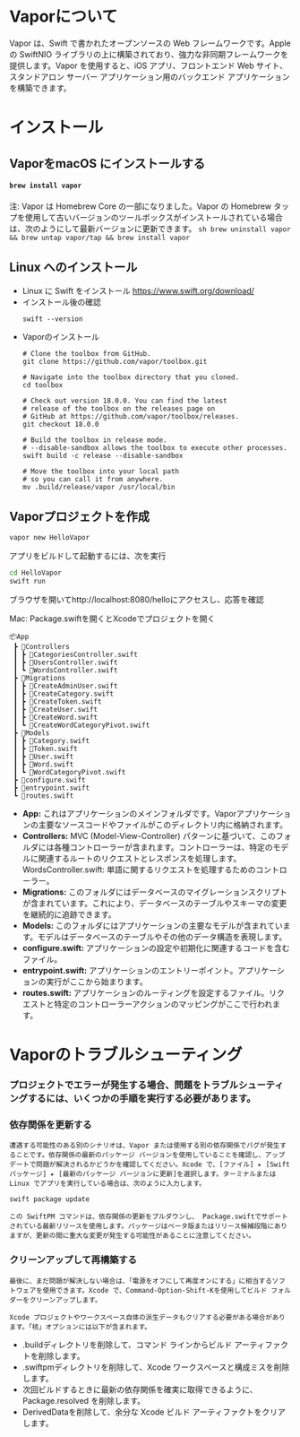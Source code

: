 # Vaporについて
Vapor は、Swift で書かれたオープンソースの Web フレームワークです。Apple の SwiftNIO ライブラリの上に構築されており、強力な非同期フレームワークを提供します。Vapor を使用すると、iOS アプリ、フロントエンド Web サイト、スタンドアロン サーバー アプリケーション用のバックエンド アプリケーションを構築できます。

# インストール
## VaporをmacOS にインストールする
#### `brew install vapor`
注: Vapor は Homebrew Core の一部になりました。Vapor の Homebrew タップを使用して古いバージョンのツールボックスがインストールされている場合は、次のようにして最新バージョンに更新できます。
    ``` sh
    brew uninstall vapor && brew untap vapor/tap && brew install vapor
    ```

## Linux へのインストール
- Linux に Swift をインストール https://www.swift.org/download/
- インストール後の確認　
    ```
    swift --version
    ```
- Vaporのインストール
    ```
    # Clone the toolbox from GitHub.
    git clone https://github.com/vapor/toolbox.git
    
    # Navigate into the toolbox directory that you cloned.
    cd toolbox
    
    # Check out version 18.0.0. You can find the latest
    # release of the toolbox on the releases page on 
    # GitHub at https://github.com/vapor/toolbox/releases.
    git checkout 18.0.0
    
    # Build the toolbox in release mode.
    # --disable-sandbox allows the toolbox to execute other processes.
    swift build -c release --disable-sandbox
    
    # Move the toolbox into your local path
    # so you can call it from anywhere.
    mv .build/release/vapor /usr/local/bin
    ```

## Vaporプロジェクトを作成
``` sh
vapor new HelloVapor
```

アプリをビルドして起動するには、次を実行
``` sh
cd HelloVapor
swift run
```

ブラウザを開いてhttp://localhost:8080/helloにアクセスし、応答を確認

Mac: Package.swiftを開くとXcodeでプロジェクトを開く

```
📦App
 ┣ 📂Controllers
 ┃ ┣ 📜CategoriesController.swift
 ┃ ┣ 📜UsersController.swift
 ┃ ┗ 📜WordsController.swift
 ┣ 📂Migrations
 ┃ ┣ 📜CreateAdminUser.swift
 ┃ ┣ 📜CreateCategory.swift
 ┃ ┣ 📜CreateToken.swift
 ┃ ┣ 📜CreateUser.swift
 ┃ ┣ 📜CreateWord.swift
 ┃ ┗ 📜CreateWordCategoryPivot.swift
 ┣ 📂Models
 ┃ ┣ 📜Category.swift
 ┃ ┣ 📜Token.swift
 ┃ ┣ 📜User.swift
 ┃ ┣ 📜Word.swift
 ┃ ┗ 📜WordCategoryPivot.swift
 ┣ 📜configure.swift
 ┣ 📜entrypoint.swift
 ┗ 📜routes.swift
```

- **App:** これはアプリケーションのメインフォルダです。Vaporアプリケーションの主要なソースコードやファイルがこのディレクトリ内に格納されます。
- **Controllers:** MVC (Model-View-Controller) パターンに基づいて、このフォルダには各種コントローラーが含まれます。コントローラーは、特定のモデルに関連するルートのリクエストとレスポンスを処理します。
WordsController.swift: 単語に関するリクエストを処理するためのコントローラー。
- **Migrations:** このフォルダにはデータベースのマイグレーションスクリプトが含まれています。これにより、データベースのテーブルやスキーマの変更を継続的に追跡できます。
- **Models:** このフォルダにはアプリケーションの主要なモデルが含まれています。モデルはデータベースのテーブルやその他のデータ構造を表現します。
- **configure.swift:** アプリケーションの設定や初期化に関連するコードを含むファイル。
- **entrypoint.swift:** アプリケーションのエントリーポイント。アプリケーションの実行がここから始まります。
- **routes.swift:** アプリケーションのルーティングを設定するファイル。リクエストと特定のコントローラーアクションのマッピングがここで行われます。

# Vaporのトラブルシューティング
### プロジェクトでエラーが発生する場合、問題をトラブルシューティングするには、いくつかの手順を実行する必要があります。

### 依存関係を更新する

    遭遇する可能性のある別のシナリオは、Vapor または使用する別の依存関係でバグが発生することです。依存関係の最新のパッケージ バージョンを使用していることを確認し、アップデートで問題が解決されるかどうかを確認してください。Xcode で、[ファイル] ▸ [Swift パッケージ] ▸ [最新のパッケージ バージョンに更新]を選択します。ターミナルまたは Linux でアプリを実行している場合は、次のように入力します。

    swift package update

    この SwiftPM コマンドは、依存関係の更新をプルダウンし、 Package.swiftでサポートされている最新リリースを使用します。パッケージはベータ版またはリリース候補段階にありますが、更新の間に重大な変更が発生する可能性があることに注意してください。

### クリーンアップして再構築する

    最後に、まだ問題が解決しない場合は、「電源をオフにして再度オンにする」に相当するソフトウェアを使用できます。Xcode で、Command-Option-Shift-Kを使用してビルド フォルダーをクリーンアップします。

    Xcode プロジェクトやワークスペース自体の派生データもクリアする必要がある場合があります。「核」オプションには以下が含まれます。

- .buildディレクトリを削除して、コマンド ラインからビルド アーティファクトを削除します。
- .swiftpmディレクトリを削除して、Xcode ワークスペースと構成ミスを削除します。
- 次回ビルドするときに最新の依存関係を確実に取得できるように、Package.resolved を削除します。
- DerivedDataを削除して、余​​分な Xcode ビルド アーティファクトをクリアします。
